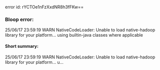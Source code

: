 error id: rYCTOe1nFzXxdNR8h3fFKw==
### Bloop error:

25/06/17 23:59:19 WARN NativeCodeLoader: Unable to load native-hadoop library for your platform... using builtin-java classes where applicable
#### Short summary: 

25/06/17 23:59:19 WARN NativeCodeLoader: Unable to load native-hadoop library for your platform... u...